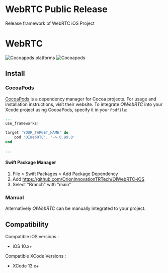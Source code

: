 # WebRTC Public Release
Release framework of WebRTC iOS Project


# WebRTC 

<p>
    <img alt="Cocoapods platforms" src="https://img.shields.io/cocoapods/p/OIWebRTC">
    <img alt="Cocoapods" src="https://img.shields.io/cocoapods/v/OIWebRTC">
</p>

## Install

### CocoaPods

[CocoaPods](https://cocoapods.org/pods/OIWebRTC) is a dependency manager for Cocoa projects. For usage and installation instructions, visit their website. To integrate *OIWebRTC* into your Xcode project using CocoaPods, specify it in your `Podfile`:

```ruby
...
use_frameworks!

target 'YOUR_TARGET_NAME' do
    pod 'OIWebRTC', '~> 0.99.0'
end

...
```
#### Swift Package Manager
1. File > Swift Packages > Add Package Dependency
2. Add https://github.com/OrionInnovationTRTech/OIWebRTC-iOS
3. Select "Branch" with "main"
### Manual

Alternatively *OIWebRTC* can be manually integrated to your project.

## Compatibility

Compatible iOS versions :

* iOS 10.x+

Compatible XCode Versions :

* XCode 13.x+
